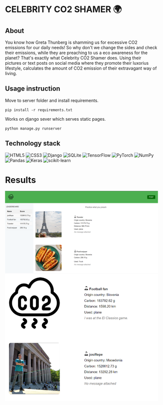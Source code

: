 # CELEBRITY CO2 SHAMER :earth_africa:
## About
You know how Greta Thunberg is shamming us for excessive CO2 emissions for our daily needs! So why don't we change the sides and check their emissions, while they are preaching to us a eco awareness for the planet? That's exactly what Celebrity CO2 Shamer does. Using their pictures or text posts on social media where they promote their luxorius lifestyle,  calculates the amount of CO2 emission of their extravagant way of living. 

## Usage instruction


Move to server folder and install requirements.
```
pip install -r requirements.txt
```

Works on django sever which serves static pages.
```
python manage.py runserver
```

## Technology stack
![HTML5](https://img.shields.io/badge/html5-%23E34F26.svg?style=for-the-badge&logo=html5&logoColor=white)
![CSS3](https://img.shields.io/badge/css3-%231572B6.svg?style=for-the-badge&logo=css3&logoColor=white)
![Django](https://img.shields.io/badge/django-%23092E20.svg?style=for-the-badge&logo=django&logoColor=white)
![SQLite](https://img.shields.io/badge/sqlite-%2307405e.svg?style=for-the-badge&logo=sqlite&logoColor=white)
![TensorFlow](https://img.shields.io/badge/TensorFlow-%23FF6F00.svg?style=for-the-badge&logo=TensorFlow&logoColor=white)
![PyTorch](https://img.shields.io/badge/PyTorch-%23EE4C2C.svg?style=for-the-badge&logo=PyTorch&logoColor=white)
![NumPy](https://img.shields.io/badge/numpy-%23013243.svg?style=for-the-badge&logo=numpy&logoColor=white)
![Pandas](https://img.shields.io/badge/pandas-%23150458.svg?style=for-the-badge&logo=pandas&logoColor=white)
![Keras](https://img.shields.io/badge/Keras-%23D00000.svg?style=for-the-badge&logo=Keras&logoColor=white)
![scikit-learn](https://img.shields.io/badge/scikit--learn-%23F7931E.svg?style=for-the-badge&logo=scikit-learn&logoColor=white)


# Results

![](results/screen1.png)
![](results/screen2.png)
